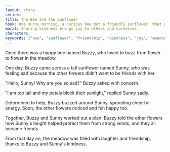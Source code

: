 ```yaml
---
layout: story
series: 
title: The Bee and the Sunflower
hook: One sunny morning, a curious bee met a friendly sunflower. What adventure awaits them?
moral: Sharing kindness brings joy to others and ourselves.
characters: 
keywords: ["bee", "sunflower", "friendship", "kindness", "joy", "meadow", "sunlight", "petals", "laughter", "adventure"]
---
```


Once there was a happy bee named Buzzy, who loved to buzz from flower to flower in the meadow.

One day, Buzzy came across a tall sunflower named Sunny, who was feeling sad because the other flowers didn't want to be friends with her.

"Hello, Sunny! Why are you so sad?" Buzzy asked with concern.

"I am too tall and my petals block their sunlight," replied Sunny sadly.

Determined to help, Buzzy buzzed around Sunny, spreading cheerful energy. Soon, the other flowers noticed and felt happy too.

Together, Buzzy and Sunny worked out a plan. Buzzy told the other flowers how Sunny's height helped protect them from strong winds, and they all became friends.

From that day on, the meadow was filled with laughter and friendship, thanks to Buzzy and Sunny's kindness.
